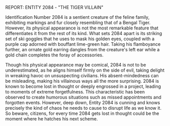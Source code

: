 REPORT: ENTITY 2084 - "THE TIGER VILLAIN"

Identification Number 2084 is a sentient creature of the feline family, exhibiting markings and fur closely resembling that of a Bengal Tiger. However, its physical appearance is not the most remarkable feature that differentiates it from the rest of its kind. What sets 2084 apart is its striking set of ski goggles that he uses to mask his golden eyes, coupled with a purple cap adorned with bouffant lime-green hair. Taking his flamboyance further, an ornate gold earring dangles from the creature's left ear while a gold chain completes the foray of accessories.

Though his physical appearance may be comical, 2084 is not to be underestimated, as he aligns himself firmly on the side of evil, taking delight in wreaking havoc on unsuspecting civilians. His absent-mindedness can be misleading, making his villainous ways all the more surprising. 2084 is known to become lost in thought or deeply engrossed in a project, leading to moments of extreme forgetfulness. This characteristic has been observed to create humorous situations such as missed appointments and forgotten events. However, deep down, Entity 2084 is cunning and knows precisely the kind of chaos he needs to cause to disrupt life as we know it. So beware, citizens, for every time 2084 gets lost in thought could be the moment where he hatches his next scheme.